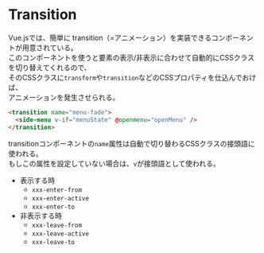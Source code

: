 # Transition

Vue.jsでは、簡単に transition（=アニメーション）を実装できるコンポーネントが用意されている。  
このコンポーネントを使うと要素の表示/非表示に合わせて自動的にCSSクラスを切り替えてくれるので、  
そのCSSクラスに`transform`や`transition`などのCSSプロパティを仕込んでおけば、  
アニメーションを発生させられる。

```html
<transition name="menu-fade">
  <side-menu v-if="menuState" @openmenu="openMenu" />
</transition>
```

transitionコンポーネントの`name`属性は自動で切り替わるCSSクラスの接頭語に使われる。  
もしこの属性を設定していない場合は、`v`が接頭語として使われる。

- 表示する時
    - `xxx-enter-from`
    - `xxx-enter-active`
    - `xxx-enter-to`
- 非表示する時
    - `xxx-leave-from`
    - `xxx-leave-active`
    - `xxx-leave-to`
